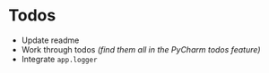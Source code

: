 # Todos

* Update readme
* Work through todos *(find them all in the PyCharm todos feature)*
* Integrate `app.logger`